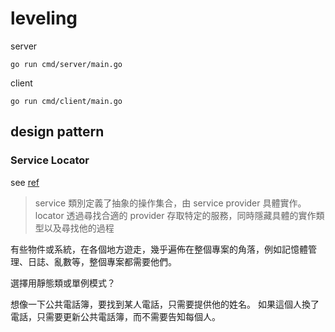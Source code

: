 # leveling
server
```shell
go run cmd/server/main.go
```
client
```shell
go run cmd/client/main.go
```

## design pattern
### Service Locator
see [ref](https://gameprogrammingpatterns.com/service-locator.html)

> service 類別定義了抽象的操作集合，由 service provider 具體實作。 <br>
> locator 透過尋找合適的 provider 存取特定的服務，同時隱藏具體的實作類型以及尋找他的過程

有些物件或系統，在各個地方遊走，幾乎遍佈在整個專案的角落，例如記憶體管理、日誌、亂數等，整個專案都需要他們。

選擇用靜態類或單例模式？

想像一下公共電話簿，要找到某人電話，只需要提供他的姓名。
如果這個人換了電話，只需要更新公共電話簿，而不需要告知每個人。


